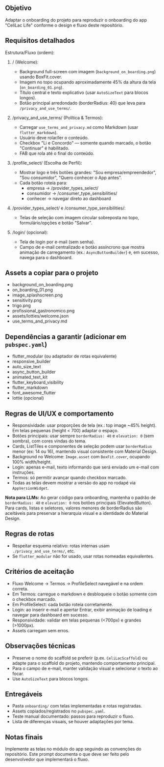 Objetivo
--------
Adaptar o onboarding do projeto para reproduzir o onboarding do app "CeliLac Life" conforme o design e fluxo deste repositório.

Requisitos detalhados
---------------------
Estrutura/Fluxo (ordem):

1. / (Welcome):
   - Background full-screen com imagem (`background_on_boarding.png`) usando BoxFit.cover.
   - Imagem no topo ocupando aproximadamente 45% da altura da tela (`on_boarding_01.png`).
   - Título central e texto explicativo (usar `AutoSizeText` para blocos longos).
   - Botão principal arredondado (borderRadius: 40) que leva para `/privacy_and_use_terms/`.

2. /privacy_and_use_terms/ (Política & Termos):
   - Carregar `use_terms_and_privacy.md` como Markdown (usar `flutter_markdown`).
   - Usuário deve rolar/ler o conteúdo.
   - Checkbox "Li e Concordo" — somente quando marcado, o botão "Continuar" é habilitado.
   - FAB que rola até o final do conteúdo.

3. /profile_select/ (Escolha de Perfil):
   - Mostrar logo e três botões grandes: "Sou empresa/empreendedor", "Sou consumidor", "Quero conhecer o App antes".
   - Cada botão roteia para:
     - empresa -> /provider_types_select/
     - consumidor -> /consumer_type_sensibilities/
     - conhecer -> navegar direto ao dashboard

4. /provider_types_select/ e /consumer_type_sensibilities/:
   - Telas de seleção com imagem circular sobreposta no topo, formulário/opções e botão "Salvar".

5. /login/ (opcional):
   - Tela de login por e-mail (sem senha).
   - Campo de e-mail centralizado e botão assíncrono que mostra animação de carregamento (ex.: `AsyncButtonBuilder`) e, em sucesso, navega para o dashboard.

Assets a copiar para o projeto
------------------------------
- background_on_boarding.png
- on_boarding_01.png
- image_splashscreen.png
- sensitivity.png
- trigo.png
- profissional_gastronomico.png
- assets/lotties/welcome.json
- use_terms_and_privacy.md

Dependências a garantir (adicionar em `pubspec.yaml`)
------------------------------------------------------
- flutter_modular (ou adaptador de rotas equivalente)
- responsive_builder
- auto_size_text
- async_button_builder
- animated_text_kit
- flutter_keyboard_visibility
- flutter_markdown
- font_awesome_flutter
- lottie (opcional)

 
 Regras de UI/UX e comportamento
 -------------------------------
 - Responsividade: usar proporções de tela (ex.: top image ~45% height). Em telas pequenas (height < 700) adaptar o espaço.
 - Botões principais: usar sempre `borderRadius: 40` e `elevation: 0` (sem sombra), com cores vindas do tema.
 - Cards, ListTiles e componentes de seleção podem usar `borderRadius` menor (ex: 14 ou 16), mantendo visual consistente com Material Design.
 - Background no Welcome: `Image.asset` com `BoxFit.cover`, ocupando 100% width/height.
 - Login: apenas e-mail, texto informando que será enviado um e-mail com instruções.
 - Termos: só permitir avançar quando checkbox marcado.
 - Todas as telas devem mostrar a versão do app no rodapé via `AppVersionWidget`.
 
 **Nota para LLMs:**
 Ao gerar código para onboarding, mantenha o padrão de `borderRadius: 40` e `elevation: 0` nos botões principais (ElevatedButton). Para cards, listas e seletores, valores menores de borderRadius são aceitáveis para preservar a hierarquia visual e a identidade do Material Design.

Regras de rotas
---------------
- Respeitar esquema relativo: rotas internas usam `./privacy_and_use_terms/`, etc.
- Se `flutter_modular` não for usado, usar rotas nomeadas equivalentes.

Critérios de aceitação
----------------------
- Fluxo Welcome → Termos → ProfileSelect navegável e na ordem correta.
- Em Termos: carregue o markdown e desbloqueie o botão somente com o checkbox marcado.
- Em ProfileSelect: cada botão roteia corretamente.
- Login: ao inserir e-mail e apertar Entrar, exibir animação de loading e navegar para dashboard em sucesso.
- Responsividade: validar em telas pequenas (<700px) e grandes (>1000px).
- Assets carregam sem erros.

Observações técnicas
--------------------
- Preserve o nome do scaffold se preferir (p.ex. `CeliLacScaffold`) ou adapte para o scaffold do projeto, mantendo comportamento principal.
- Para o campo de e-mail, manter validação visual e selecionar o texto ao focar.
- Use `AutoSizeText` para blocos longos.

Entregáveis
-----------
- Pasta `onboarding/` com telas implementadas e rotas registradas.
- Assets copiados/registrados no `pubspec.yaml`.
- Teste manual documentado: passos para reproduzir o fluxo.
- Lista de diferenças visuais, se houver adaptações por tema.

Notas finais
-----------
Implemente as telas no módulo do app seguindo as convenções do repositório. Este prompt documenta o que deve ser feito pelo desenvolvedor que implementará o fluxo.